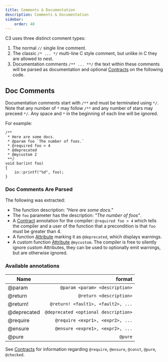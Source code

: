 ```yaml
---
title: Comments & Documentation
description: Comments & Documentation
sidebar:
    order: 40
---
```

C3 uses three distinct comment types:

1. The normal `//` single line comment.
2. The classic `/* ... */` multi-line C style comment, but unlike in C they are allowed to nest.
3. Documentation comments `/** ... **/` the text within these comments will be parsed as documentation and optional [Contracts](../../language-common/contracts/) on the following code.

## Doc Comments

Documentation comments start with `/**` and must be terminated using `*/`. Note that any number of `*` may follow `/**` and any number of stars may preceed `*/`. Any space and `*` in the beginning of each line will be ignored.

For example:

```c3
/**
 * Here are some docs.
 * @param foo `The number of foos.`
 * @required foo > 4 
 * @deprecated
 * @mycustom 2
 **/
void bar(int foo)
{
    io::printf("%d", foo);
}
```
 
### Doc Comments Are Parsed
The following was extracted:
- The function description: *"Here are some docs."*
- The `foo` parameter has the description: *"The number of foos"*.
- A [Contract](../../language-common/contracts/) annotation for the compiler: `@required foo > 4` which tells the compiler and a user of the function that a precondition is that `foo` must be greater than 4.
- A function [Attribute](../../language-common/attributes/) marking it as `@deprecated`, which displays warnings.
- A custom function [Attribute](../../language-common/attributes/) `@mycustom`. The compiler is free to silently ignore custom Attributes, they can be used to optionally emit warnings, but are otherwise ignored.

### Available annotations

| Name        |                               format |
|-------------|-------------------------------------:|
| @param      |       `@param <param> <description>` |
| @return     |              `@return <description>` |
| @return!    |   `@return! <fault1>, <fault2>, ...` |
| @deprecated | `@deprecated <optional description>` |
| @require    |     `@require <expr1>, <expr2>, ...` |
| @ensure     |     `@ensure <expre1>, <expr2>, ...` |
| @pure       |                              `@pure` |
    
See [Contracts](../../language-common/contracts/) for information regarding `@require`, `@ensure`, `@const`, `@pure`, `@checked`.
